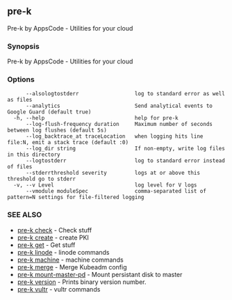 ## pre-k

Pre-k by AppsCode - Utilities for your cloud

### Synopsis

Pre-k by AppsCode - Utilities for your cloud

### Options

```
      --alsologtostderr                  log to standard error as well as files
      --analytics                        Send analytical events to Google Guard (default true)
  -h, --help                             help for pre-k
      --log-flush-frequency duration     Maximum number of seconds between log flushes (default 5s)
      --log_backtrace_at traceLocation   when logging hits line file:N, emit a stack trace (default :0)
      --log_dir string                   If non-empty, write log files in this directory
      --logtostderr                      log to standard error instead of files
      --stderrthreshold severity         logs at or above this threshold go to stderr
  -v, --v Level                          log level for V logs
      --vmodule moduleSpec               comma-separated list of pattern=N settings for file-filtered logging
```

### SEE ALSO

* [pre-k check](pre-k_check.md)	 - Check stuff
* [pre-k create](pre-k_create.md)	 - create PKI
* [pre-k get](pre-k_get.md)	 - Get stuff
* [pre-k linode](pre-k_linode.md)	 - linode commands
* [pre-k machine](pre-k_machine.md)	 - machine commands
* [pre-k merge](pre-k_merge.md)	 - Merge Kubeadm config
* [pre-k mount-master-pd](pre-k_mount-master-pd.md)	 - Mount persistant disk to master
* [pre-k version](pre-k_version.md)	 - Prints binary version number.
* [pre-k vultr](pre-k_vultr.md)	 - vultr commands

